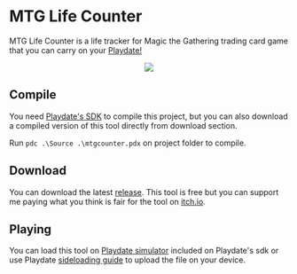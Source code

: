 # MTG Life Counter
MTG Life Counter is a life tracker for Magic the Gathering trading card game that you can carry on your [Playdate!](https://play.date/)

<p align="center">
  <img src="https://img.itch.zone/aW1nLzk4NjQ2ODYuanBn/315x250%23c/9AAkW9.jpg">
</p>

## Compile

You need [Playdate's SDK](https://play.date/dev/) to compile this project, but you can also download a compiled version of this tool directly from download section.

Run `pdc .\Source .\mtgcounter.pdx` on project folder to compile.

## Download

You can download the latest [release](https://github.com/makislayer/mtgcounter/releases/). This tool is free but you can support me paying what you think is fair for the tool on [itch.io](https://makislayer.itch.io/mtg-life-counter).

## Playing

You can load this tool on [Playdate simulator](https://sdk.play.date/1.12.3/Inside%20Playdate.html#using-playdate-simulator) included on Playdate's sdk or use Playdate [sideloading guide](https://help.play.date/games/sideloading/) to upload the file on your device.
